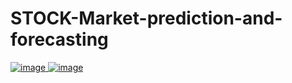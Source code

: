 # STOCK-Market-prediction-and-forecasting



[
![image](https://github.com/manikantareddychamala/STOCK-Market-prediction-and-forecasting/assets/162694056/4ac4d2c6-6cca-47d4-9708-0e895907b1c3)
](url)               [![image](https://github.com/manikantareddychamala/STOCK-Market-prediction-and-forecasting/assets/162694056/adc58b23-641c-4200-8f17-c9858908d1b0)
](url)
